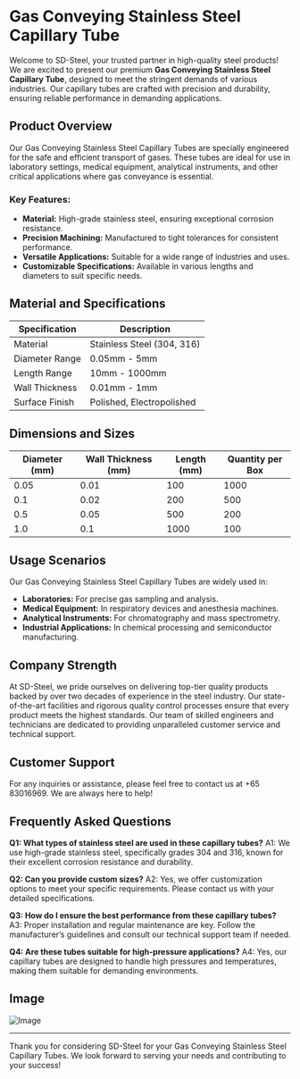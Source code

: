 # Gas Conveying Stainless Steel Capillary Tube

Welcome to SD-Steel, your trusted partner in high-quality steel products! We are excited to present our premium **Gas Conveying Stainless Steel Capillary Tube**, designed to meet the stringent demands of various industries. Our capillary tubes are crafted with precision and durability, ensuring reliable performance in demanding applications.

## Product Overview

Our Gas Conveying Stainless Steel Capillary Tubes are specially engineered for the safe and efficient transport of gases. These tubes are ideal for use in laboratory settings, medical equipment, analytical instruments, and other critical applications where gas conveyance is essential. 

### Key Features:
- **Material:** High-grade stainless steel, ensuring exceptional corrosion resistance.
- **Precision Machining:** Manufactured to tight tolerances for consistent performance.
- **Versatile Applications:** Suitable for a wide range of industries and uses.
- **Customizable Specifications:** Available in various lengths and diameters to suit specific needs.

## Material and Specifications

| Specification | Description |
|---------------|-------------|
| Material      | Stainless Steel (304, 316) |
| Diameter Range | 0.05mm - 5mm |
| Length Range | 10mm - 1000mm |
| Wall Thickness | 0.01mm - 1mm |
| Surface Finish | Polished, Electropolished |

## Dimensions and Sizes

| Diameter (mm) | Wall Thickness (mm) | Length (mm) | Quantity per Box |
|---------------|---------------------|-------------|------------------|
| 0.05          | 0.01                | 100         | 1000             |
| 0.1           | 0.02                | 200         | 500              |
| 0.5           | 0.05                | 500         | 200              |
| 1.0           | 0.1                 | 1000        | 100              |

## Usage Scenarios

Our Gas Conveying Stainless Steel Capillary Tubes are widely used in:

- **Laboratories:** For precise gas sampling and analysis.
- **Medical Equipment:** In respiratory devices and anesthesia machines.
- **Analytical Instruments:** For chromatography and mass spectrometry.
- **Industrial Applications:** In chemical processing and semiconductor manufacturing.

## Company Strength

At SD-Steel, we pride ourselves on delivering top-tier quality products backed by over two decades of experience in the steel industry. Our state-of-the-art facilities and rigorous quality control processes ensure that every product meets the highest standards. Our team of skilled engineers and technicians are dedicated to providing unparalleled customer service and technical support.

## Customer Support

For any inquiries or assistance, please feel free to contact us at +65 83016969. We are always here to help!

## Frequently Asked Questions

**Q1: What types of stainless steel are used in these capillary tubes?**
A1: We use high-grade stainless steel, specifically grades 304 and 316, known for their excellent corrosion resistance and durability.

**Q2: Can you provide custom sizes?**
A2: Yes, we offer customization options to meet your specific requirements. Please contact us with your detailed specifications.

**Q3: How do I ensure the best performance from these capillary tubes?**
A3: Proper installation and regular maintenance are key. Follow the manufacturer’s guidelines and consult our technical support team if needed.

**Q4: Are these tubes suitable for high-pressure applications?**
A4: Yes, our capillary tubes are designed to handle high pressures and temperatures, making them suitable for demanding environments.

## Image

![Image](https://github.com/user-attachments/assets/2567258e-e124-4816-932d-1809bd27ef0b)

---

Thank you for considering SD-Steel for your Gas Conveying Stainless Steel Capillary Tubes. We look forward to serving your needs and contributing to your success!